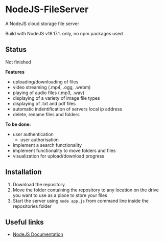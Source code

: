 # NodeJS-FileServer

A NodeJS cloud storage file server

Build with NodeJS v18.17.1. only, no npm packages used

## Status

Not finished

**Features**
- uploading/downloading of files
- video streaming (.mp4, .ogg, .webm)
- playing of audio files (.mp3, .wav)
- displaying of a variety of image file types
- displaying of .txt and pdf files
- automatic indentification of servers local ip address 
- delete, rename files and folders

**To be done:**
- user authentication
    - user authorisation
- implement a search functionality
- implement functionality to move folders and files
- visualization for upload/download progress

## Installation

1. Download the repository
2. Move the folder containing the repository to any location on the drive you want to use as a place to store your files
3. Start the server using ```node app.js``` from command line inside the repositories folder 

## Useful links

- [NodeJS Documentation](https://nodejs.org/api/)
